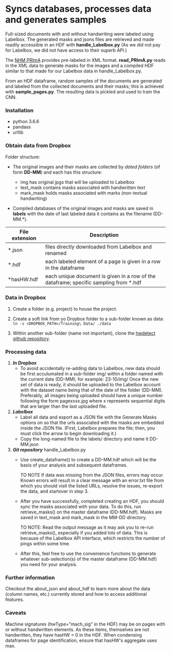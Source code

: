 # Syncs databases, processes data and generates samples

Full-sized documents with and without handwriting were labeled using Labelbox. The generated 
masks and jsons files are retrieved and made readily accessible in an HDF with **handle_Labelbox.py**
(As we did not pay for Labelbox, we did not have access to their superb API.)

The [NHM PRImA](https://www.primaresearch.org/datasets/NHM) provides pre-labeled in XML format. **read_PRImA.py** reads in the XML data to generate masks for the images and a compiled HDF similar to that made for our Labelbox data in handle_Labelbox.py.

From an HDF dataframe, random samples of the documents are generated and labeled from the collected documents 
and their masks; this is achieved with **sample_pages.py**. The resulting data is pickled and 
used to train the CNN.

### Installation
 * python 3.6.6
 * pandass
 * urllib


### Obtain data from Dropbox
Folder structure:
 * The original images and their masks are collected by _dated folders_ (of form **DD-MM**) and each has this structure:
    - img             has original jpgs that will be uploaded to Labelbox
    - text_mask       contains masks associated with handwritten text
    - mark_mask       holds masks associated with marks (non-textual handwriting)

 * Compiled databases of the original images and masks are saved in **labels** with the date of last labeled data it contains as the filename (DD-MM.\*).

File extension | Description
---------------| ------------------------------------------------------------------------------------- |
\*.json        |files directly downloaded from Labelbox and renamed                                    |
\*.hdf         |each labeled element of a page is given in a row in the dataframe                      |
\*hasHW.hdf    |each unique document is given in a row of the dataframe; specific sampling from \*.hdf |

### Data in Dropbox

 1. Create a folder (e.g. project) to house the project. 

 2. Create a soft link from yo Dropbox folder to a sub-folder known as data:
     ```ln -s <DROPBOX_PATH>/Training\ Data/ ./data```

 3. Within another sub-folder (name not important), clone the [hwdetect github repository](https://github.com/dkrft/handwriting_detection). 

### Processing data

 1. **_In Dropbox_**
    * To avoid accidentally re-adding data to Labelbox, new data should be first acculumated in a sub-folder img/ within a folder named with the current date (DD-MM); for example:
    23-10/img/
    Once the new set of data is ready, it should be uploaded to the Labelbox account with the dataset name being that of the date of the folder (DD-MM). Preferably, all images being uploaded should have a unique number following the form pagexxxx.jpg where x represents sequential digits that are larger than the last uploaded file.
 2. **_Labelbox_**
    * Label all data and export as a JSON file with the Generate Masks options on so that the urls associated with the masks are embedded inside the JSON file. (First, Labelbox prepares the file; then, you must click the arrow to begin downloading it.)
    * Copy the long-named file to the labels/ directory and name it DD-MM.json
 3. **_Git repository_** handle_Labelbox.py
     * Use create_dataframe() to create a DD-MM.hdf which will be the basis of your analysis and subsequent dataframes. 

        TO NOTE If data was missing from the JSON files, errors may occur. Known errors will result in a clear message with an error.txt file from which you should visit the listed URLs, resolve the issues, re-export the data, and startover in step 3.

     * After you have successfully, completed creating an HDF, you should sync the masks associated with your data. To do this, run retrieve_masks() on the master dataframe (DD-MM.hdf). Masks are saved in text_mask and mark_mask in the MM-DD directory.

          TO NOTE: Read the output message as it may ask you to re-run retrieve_masks(), especially if you added lots of data. This is because of the Labelbox API interface, which restricts the number of pings within some time.

     * After this, feel free to use the convenience functions to generate whatever sub-selection(s) of the master dataframe (DD-MM.hdf) you need for your analysis.


### Further information
 Checkout the about_json and about_hdf to learn more about the data (column names, etc.) currently stored and how to access additional features.

### Caveats
 Machine signatures (hwType="mach_sig" in the HDF) may be on pages with or without handwritten elements. As these items, themselves are not handwritten, they have hasHW = 0  in the HDF. When condensing dataframes for page identification, ensure that hasHW's aggregate uses max.
